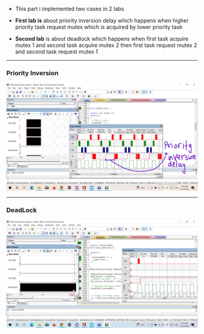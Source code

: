 - This part i implemented two cases in 2 labs

- **First lab is** about priority inversion delay which happens when higher priority task request mutex which is acquired by lower priority task

- **Second lab** is about deadlock which happens when first task acquire mutex 1 and second task acquire mutex 2 then first task request mutex 2 and second task request mutex 1
 
---

### Priority Inversion

<p align="center">
  <img src="https://github.com/mgtera200/Master-Embedded-System/blob/main/PROJECTS/%5B%20teraRTOS%20%5D/teraRTOS_Part5/MicroVision_Simulation%26debugging/PriorityInversion.jpg" width=1000>
</p>

---

### DeadLock

<p align="center">
  <img src="https://github.com/mgtera200/Master-Embedded-System/blob/main/PROJECTS/%5B%20teraRTOS%20%5D/teraRTOS_Part5/MicroVision_Simulation%26debugging/DeadLock.jpg" width=1000>
</p>